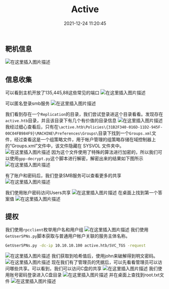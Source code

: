 ﻿---
title: Active
date: 2021-12-24 11:20:45
tags: Hack The box
categories: 内网
---

## 靶机信息

![在这里插入图片描述](https://img-blog.csdnimg.cn/eda8a039099d4943bbdadeca0b30a10a.png?x-oss-process=image/watermark,type_ZHJvaWRzYW5zZmFsbGJhY2s,shadow_50,text_Q1NETiBA5bmz5Yeh55qE5a2m6ICF,size_20,color_FFFFFF,t_70,g_se,x_16)

## 信息收集

可以看到主机开放了135,445,88这些常见的端口
![在这里插入图片描述](https://img-blog.csdnimg.cn/5cf14b42521c4a969e73a389b2407517.png?x-oss-process=image/watermark,type_ZHJvaWRzYW5zZmFsbGJhY2s,shadow_50,text_Q1NETiBA5bmz5Yeh55qE5a2m6ICF,size_20,color_FFFFFF,t_70,g_se,x_16)

可以匿名登录smb服务
![在这里插入图片描述](https://img-blog.csdnimg.cn/e3d0be21298842868f97f94a04e6481e.png?x-oss-process=image/watermark,type_ZHJvaWRzYW5zZmFsbGJhY2s,shadow_50,text_Q1NETiBA5bmz5Yeh55qE5a2m6ICF,size_20,color_FFFFFF,t_70,g_se,x_16)

<!--more-->

我们看到存在一个`Replication`的目录，我们尝试登录进这个目录看看。发现存在`active.htb`目录，并且该目录下有几个有价值的目录信息
![在这里插入图片描述](https://img-blog.csdnimg.cn/5539c4e4a9ad4b5da24575f1cae90b36.png?x-oss-process=image/watermark,type_ZHJvaWRzYW5zZmFsbGJhY2s,shadow_50,text_Q1NETiBA5bmz5Yeh55qE5a2m6ICF,size_20,color_FFFFFF,t_70,g_se,x_16)
我经过细心查看后，只有在`\active.htb\Policies\{31B2F340-016D-11D2-945F-00C04FB984F9}\MACHINE\Preferences\Groups\`目录下找到一个`Groups.xml`文件，经过查看这是一个组策略文件，用于帐户管理的组策略存储在域控制器上的“Groups.xml”文件中，该文件隐藏在 SYSVOL 文件夹中。
![在这里插入图片描述](https://img-blog.csdnimg.cn/3dfeaf7a43274b6db80c1986b56c764c.png?x-oss-process=image/watermark,typeZHJvaWRzYW5zZmFsbGJhY2s,shadow50,textQ1NETiBA5bmz5Yeh55qE5a2m6ICF,size20,colorFFFFFF,t70,gse,x16)
因为这个文件使用了特殊的算法进行加密的，所以我们可以使用`gpp-decrypt.py`这个脚本进行解密，解密出来的结果如下图所示
![在这里插入图片描述](https://img-blog.csdnimg.cn/3b1d134c71474bf78e60b56c7094f613.png?x-oss-process=image/watermark,type_ZHJvaWRzYW5zZmFsbGJhY2s,shadow_50,text_Q1NETiBA5bmz5Yeh55qE5a2m6ICF,size_20,color_FFFFFF,t_70,g_se,x_16)

有了账户和密码后，我们登录SMB服务可以查看更多的共享
![在这里插入图片描述](https://img-blog.csdnimg.cn/a0cabca528234f819d7f3fac04fd95c5.png?x-oss-process=image/watermark,type_ZHJvaWRzYW5zZmFsbGJhY2s,shadow_50,text_Q1NETiBA5bmz5Yeh55qE5a2m6ICF,size_20,color_FFFFFF,t_70,g_se,x_16)

<!--more-->

我们使用账户密码访问Users共享
![在这里插入图片描述](https://img-blog.csdnimg.cn/3d172d64bc1c426399eefb0f548f5fff.png?x-oss-process=image/watermark,type_ZHJvaWRzYW5zZmFsbGJhY2s,shadow_50,text_Q1NETiBA5bmz5Yeh55qE5a2m6ICF,size_20,color_FFFFFF,t_70,g_se,x_16)
在桌面上找到第一个答案值
![在这里插入图片描述](https://img-blog.csdnimg.cn/9465fa15bea246989886ef686a471ddc.png?x-oss-process=image/watermark,type_ZHJvaWRzYW5zZmFsbGJhY2s,shadow_50,text_Q1NETiBA5bmz5Yeh55qE5a2m6ICF,size_20,color_FFFFFF,t_70,g_se,x_16)

## 提权

我们使用`rpcclient`枚举用户名和用户组
![在这里插入图片描述](https://img-blog.csdnimg.cn/fe3c3ce5801a4fca8ff2eae28e6cc801.png?x-oss-process=image/watermark,type_ZHJvaWRzYW5zZmFsbGJhY2s,shadow_50,text_Q1NETiBA5bmz5Yeh55qE5a2m6ICF,size_20,color_FFFFFF,t_70,g_se,x_16)
我们使用`GetUserSPNs.py`脚本获取与普通用户帐户关联的服务主体名称。

```bash
GetUserSPNs.py -dc-ip 10.10.10.100 active.htb/SVC_TGS -request
```

![在这里插入图片描述](https://img-blog.csdnimg.cn/18a215bbad5044eea14f81afb92ed4a6.png?x-oss-process=image/watermark,type_ZHJvaWRzYW5zZmFsbGJhY2s,shadow_50,text_Q1NETiBA5bmz5Yeh55qE5a2m6ICF,size_20,color_FFFFFF,t_70,g_se,x_16)
我们获取到哈希值后，使用john来破解得到明文密码。
![在这里插入图片描述](https://img-blog.csdnimg.cn/fefaa6cda3e74dbf93337c78a2fededc.png?x-oss-process=image/watermark,type_ZHJvaWRzYW5zZmFsbGJhY2s,shadow_50,text_Q1NETiBA5bmz5Yeh55qE5a2m6ICF,size_20,color_FFFFFF,t_70,g_se,x_16)
现在我们有了管理员的凭据后，可以先看看管理员可以访问哪些共享。可以看到，我们可以访问C盘的共享
![在这里插入图片描述](https://img-blog.csdnimg.cn/ddc1a806b114476996349f7104571698.png?x-oss-process=image/watermark,type_ZHJvaWRzYW5zZmFsbGJhY2s,shadow_50,text_Q1NETiBA5bmz5Yeh55qE5a2m6ICF,size_20,color_FFFFFF,t_70,g_se,x_16)
我们使用账号密码登录进入C盘目录
![在这里插入图片描述](https://img-blog.csdnimg.cn/44b03ce98746402491959058ebfaa443.png?x-oss-process=image/watermark,type_ZHJvaWRzYW5zZmFsbGJhY2s,shadow_50,text_Q1NETiBA5bmz5Yeh55qE5a2m6ICF,size_20,color_FFFFFF,t_70,g_se,x_16)
并在桌面上查找到root.txt文件
![在这里插入图片描述](https://img-blog.csdnimg.cn/cdd2ab04ba094a5b9ec52a984a7b800f.png?x-oss-process=image/watermark,type_ZHJvaWRzYW5zZmFsbGJhY2s,shadow_50,text_Q1NETiBA5bmz5Yeh55qE5a2m6ICF,size_20,color_FFFFFF,t_70,g_se,x_16)

